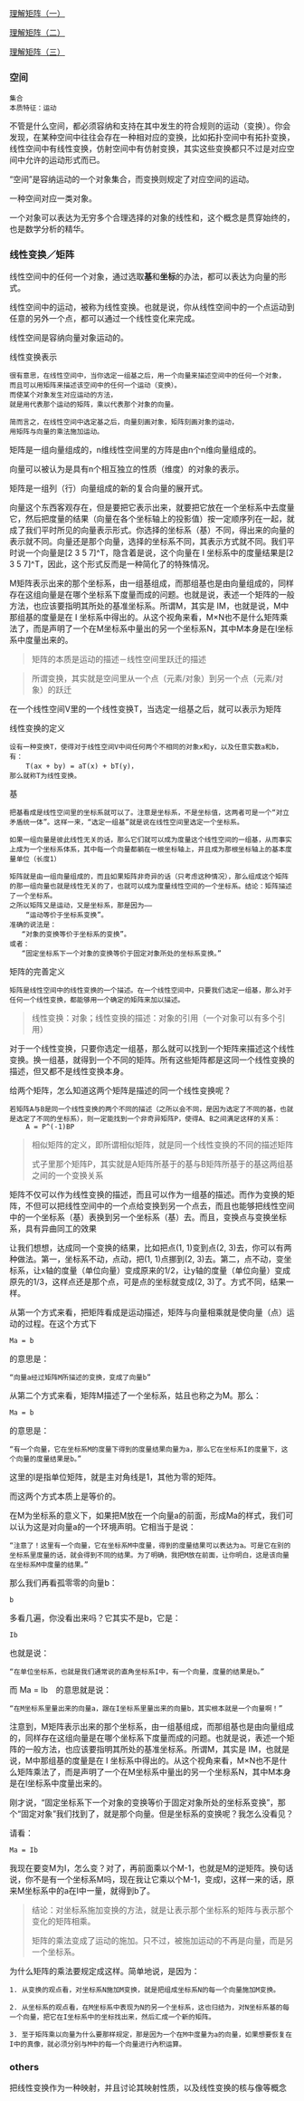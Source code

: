 [理解矩阵（一）](http://blog.csdn.net/myan/article/details/647511)

[理解矩阵（二）](http://blog.csdn.net/myan/article/details/649018)

[理解矩阵（三）](http://blog.csdn.net/myan/article/details/1865397)

### 空间

    集合
    本质特征：运动

不管是什么空间，都必须容纳和支持在其中发生的符合规则的运动（变换）。你会发现，在某种空间中往往会存在一种相对应的变换，比如拓扑空间中有拓扑变换，线性空间中有线性变换，仿射空间中有仿射变换，其实这些变换都只不过是对应空间中允许的运动形式而已。

“空间”是容纳运动的一个对象集合，而变换则规定了对应空间的运动。

一种空间对应一类对象。

一个对象可以表达为无穷多个合理选择的对象的线性和，这个概念是贯穿始终的，也是数学分析的精华。

### 线性变换／矩阵

线性空间中的任何一个对象，通过选取**基**和**坐标**的办法，都可以表达为向量的形式。

线性空间中的运动，被称为线性变换。也就是说，你从线性空间中的一个点运动到任意的另外一个点，都可以通过一个线性变化来完成。

线性空间是容纳向量对象运动的。

线性变换表示

    很有意思，在线性空间中，当你选定一组基之后，用一个向量来描述空间中的任何一个对象，
    而且可以用矩阵来描述该空间中的任何一个运动（变换）。
    而使某个对象发生对应运动的方法，
    就是用代表那个运动的矩阵，乘以代表那个对象的向量。

    简而言之，在线性空间中选定基之后，向量刻画对象，矩阵刻画对象的运动，
    用矩阵与向量的乘法施加运动。

矩阵是一组向量组成的，n维线性空间里的方阵是由n个n维向量组成的。

向量可以被认为是具有n个相互独立的性质（维度）的对象的表示。

矩阵是一组列（行）向量组成的新的复合向量的展开式。

向量这个东西客观存在，但是要把它表示出来，就要把它放在一个坐标系中去度量它，然后把度量的结果（向量在各个坐标轴上的投影值）按一定顺序列在一起，就成了我们平时所见的向量表示形式。你选择的坐标系（基）不同，得出来的向量的表示就不同。向量还是那个向量，选择的坐标系不同，其表示方式就不同。我们平时说一个向量是[2 3 5 7]^T，隐含着是说，这个向量在 I 坐标系中的度量结果是[2 3 5 7]^T，因此，这个形式反而是一种简化了的特殊情况。

M矩阵表示出来的那个坐标系，由一组基组成，而那组基也是由向量组成的，同样存在这组向量是在哪个坐标系下度量而成的问题。也就是说，表述一个矩阵的一般方法，也应该要指明其所处的基准坐标系。所谓M，其实是 IM，也就是说，M中那组基的度量是在 I 坐标系中得出的。从这个视角来看，M×N也不是什么矩阵乘法了，而是声明了一个在M坐标系中量出的另一个坐标系N，其中M本身是在I坐标系中度量出来的。

> 矩阵的本质是运动的描述－线性空间里跃迁的描述

> 所谓变换，其实就是空间里从一个点（元素/对象）到另一个点（元素/对象）的跃迁

在一个线性空间V里的一个线性变换T，当选定一组基之后，就可以表示为矩阵

线性变换的定义

    设有一种变换T，使得对于线性空间V中间任何两个不相同的对象x和y，以及任意实数a和b，有：
        T(ax + by) = aT(x) + bT(y)，
    那么就称T为线性变换。

基

    把基看成是线性空间里的坐标系就可以了。注意是坐标系，不是坐标值，这两者可是一个“对立矛盾统一体”。这样一来，“选定一组基”就是说在线性空间里选定一个坐标系。

    如果一组向量是彼此线性无关的话，那么它们就可以成为度量这个线性空间的一组基，从而事实上成为一个坐标系体系，其中每一个向量都躺在一根坐标轴上，并且成为那根坐标轴上的基本度量单位（长度1）

    矩阵就是由一组向量组成的，而且如果矩阵非奇异的话（只考虑这种情况），那么组成这个矩阵的那一组向量也就是线性无关的了，也就可以成为度量线性空间的一个坐标系。结论：矩阵描述了一个坐标系。
    之所以矩阵又是运动，又是坐标系，那是因为——
        “运动等价于坐标系变换”。
    准确的说法是：
       “对象的变换等价于坐标系的变换”。
    或者：
       “固定坐标系下一个对象的变换等价于固定对象所处的坐标系变换。”

矩阵的完善定义

    矩阵是线性空间中的线性变换的一个描述。在一个线性空间中，只要我们选定一组基，那么对于任何一个线性变换，都能够用一个确定的矩阵来加以描述。
> 线性变换：对象；线性变换的描述：对象的引用（一个对象可以有多个引用）

对于一个线性变换，只要你选定一组基，那么就可以找到一个矩阵来描述这个线性变换。换一组基，就得到一个不同的矩阵。所有这些矩阵都是这同一个线性变换的描述，但又都不是线性变换本身。

给两个矩阵，怎么知道这两个矩阵是描述的同一个线性变换呢？

    若矩阵A与B是同一个线性变换的两个不同的描述（之所以会不同，是因为选定了不同的基，也就是选定了不同的坐标系），则一定能找到一个非奇异矩阵P，使得A、B之间满足这样的关系：
        A = P^(-1)BP
> 相似矩阵的定义，即所谓相似矩阵，就是同一个线性变换的不同的描述矩阵
> 
> 式子里那个矩阵P，其实就是A矩阵所基于的基与B矩阵所基于的基这两组基之间的一个变换关系

矩阵不仅可以作为线性变换的描述，而且可以作为一组基的描述。而作为变换的矩阵，不但可以把线性空间中的一个点给变换到另一个点去，而且也能够把线性空间中的一个坐标系（基）表换到另一个坐标系（基）去。而且，变换点与变换坐标系，具有异曲同工的效果

让我们想想，达成同一个变换的结果，比如把点(1, 1)变到点(2, 3)去，你可以有两种做法。第一，坐标系不动，点动，把(1, 1)点挪到(2, 3)去。第二，点不动，变坐标系，让x轴的度量（单位向量）变成原来的1/2，让y轴的度量（单位向量）变成原先的1/3，这样点还是那个点，可是点的坐标就变成(2, 3)了。方式不同，结果一样。

从第一个方式来看，把矩阵看成是运动描述，矩阵与向量相乘就是使向量（点）运动的过程。在这个方式下

    Ma = b

的意思是：

    “向量a经过矩阵M所描述的变换，变成了向量b”

从第二个方式来看，矩阵M描述了一个坐标系，姑且也称之为M。那么：

    Ma = b

的意思是：

    “有一个向量，它在坐标系M的度量下得到的度量结果向量为a，那么它在坐标系I的度量下，这个向量的度量结果是b。”

这里的I是指单位矩阵，就是主对角线是1，其他为零的矩阵。

而这两个方式本质上是等价的。

 在M为坐标系的意义下，如果把M放在一个向量a的前面，形成Ma的样式，我们可以认为这是对向量a的一个环境声明。它相当于是说：

    “注意了！这里有一个向量，它在坐标系M中度量，得到的度量结果可以表达为a。可是它在别的坐标系里度量的话，就会得到不同的结果。为了明确，我把M放在前面，让你明白，这是该向量在坐标系M中度量的结果。”

那么我们再看孤零零的向量b：

    b

多看几遍，你没看出来吗？它其实不是b，它是：

    Ib

也就是说：

    “在单位坐标系，也就是我们通常说的直角坐标系I中，有一个向量，度量的结果是b。”

而  Ma = Ib　的意思就是说：

    “在M坐标系里量出来的向量a，跟在I坐标系里量出来的向量b，其实根本就是一个向量啊！”

注意到，M矩阵表示出来的那个坐标系，由一组基组成，而那组基也是由向量组成的，同样存在这组向量是在哪个坐标系下度量而成的问题。也就是说，表述一个矩阵的一般方法，也应该要指明其所处的基准坐标系。所谓M，其实是 IM，也就是说，M中那组基的度量是在 I 坐标系中得出的。从这个视角来看，M×N也不是什么矩阵乘法了，而是声明了一个在M坐标系中量出的另一个坐标系N，其中M本身是在I坐标系中度量出来的。

刚才说，“固定坐标系下一个对象的变换等价于固定对象所处的坐标系变换”，那个“固定对象”我们找到了，就是那个向量。但是坐标系的变换呢？我怎么没看见？

请看：

    Ma = Ib

我现在要变M为I，怎么变？对了，再前面乘以个M-1，也就是M的逆矩阵。换句话说，你不是有一个坐标系M吗，现在我让它乘以个M-1，变成I，这样一来的话，原来M坐标系中的a在I中一量，就得到b了。

> 结论：对坐标系施加变换的方法，就是让表示那个坐标系的矩阵与表示那个变化的矩阵相乘。
> 
> 矩阵的乘法变成了运动的施加。只不过，被施加运动的不再是向量，而是另一个坐标系。

为什么矩阵的乘法要规定成这样。简单地说，是因为：

    1. 从变换的观点看，对坐标系N施加M变换，就是把组成坐标系N的每一个向量施加M变换。

    2. 从坐标系的观点看，在M坐标系中表现为N的另一个坐标系，这也归结为，对N坐标系基的每一个向量，把它在I坐标系中的坐标找出来，然后汇成一个新的矩阵。

    3. 至于矩阵乘以向量为什么要那样规定，那是因为一个在M中度量为a的向量，如果想要恢复在I中的真像，就必须分别与M中的每一个向量进行內积运算。

### others

把线性变换作为一种映射，并且讨论其映射性质，以及线性变换的核与像等概念
